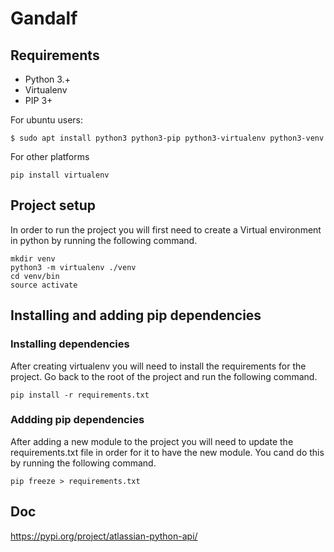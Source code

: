 # Gandalf

## Requirements
* Python 3.+
* Virtualenv
* PIP 3+

For ubuntu users:
```
$ sudo apt install python3 python3-pip python3-virtualenv python3-venv
```
For other platforms
```
pip install virtualenv
```

## Project setup

In order to run the project you will first need to create a Virtual environment in python by running the following command.

```
mkdir venv
python3 -m virtualenv ./venv
cd venv/bin
source activate
```

## Installing and adding pip dependencies
### Installing dependencies

After creating virtualenv you will need to install the requirements for the project. Go back to the root of the project and run the following command.

```
pip install -r requirements.txt
```

### Addding pip dependencies
After adding a new module to the project you will need to update the requirements.txt file in order for it to have the new module. You cand do this by running the following command.

```
pip freeze > requirements.txt
```


## Doc
https://pypi.org/project/atlassian-python-api/
